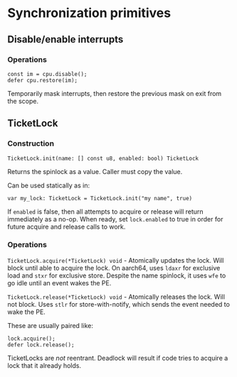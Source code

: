 # Synchronization primitives

## Disable/enable interrupts

### Operations

```
const im = cpu.disable();
defer cpu.restore(im);
```

Temporarily mask interrupts, then restore the previous mask on exit from the scope.

## TicketLock

### Construction

`TicketLock.init(name: [] const u8, enabled: bool) TicketLock`

Returns the spinlock as a value. Caller must copy the value.

Can be used statically as in:

`var my_lock: TicketLock = TicketLock.init("my name", true)`

If `enabled` is false, then all attempts to acquire or release will return immediately as a no-op. When ready, set `lock.enabled` to true in order for future acquire and release calls to work.

### Operations

`TicketLock.acquire(*TicketLock) void` - Atomically updates the lock. Will block until able to acquire the lock. On aarch64, uses `ldaxr` for exclusive load and `stxr` for exclusive store. Despite the name spinlock, it uses `wfe` to go idle until an event wakes the PE.

`TicketLock.release(*TicketLock) void` - Atomically releases the lock. Will not block. Uses `stlr` for store-with-notify, which sends the event needed to wake the PE.

These are usually paired like:

```
lock.acquire();
defer lock.release();
```

TicketLocks are _not_ reentrant. Deadlock will result if code tries to acquire a lock that it already holds.

